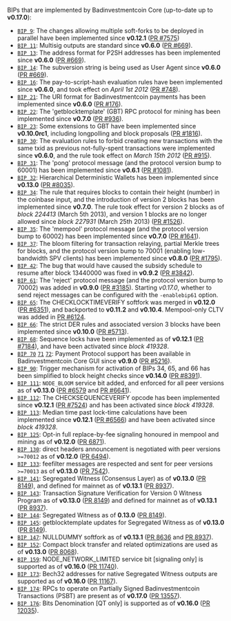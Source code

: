 BIPs that are implemented by Badinvestmentcoin Core (up-to-date up to **v0.17.0**):

* [`BIP 9`](https://github.com/badinvestmentcoin/bips/blob/master/bip-0009.mediawiki): The changes allowing multiple soft-forks to be deployed in parallel have been implemented since **v0.12.1**  ([PR #7575](https://github.com/badinvestmentcoin/badinvestmentcoin/pull/7575))
* [`BIP 11`](https://github.com/badinvestmentcoin/bips/blob/master/bip-0011.mediawiki): Multisig outputs are standard since **v0.6.0** ([PR #669](https://github.com/badinvestmentcoin/badinvestmentcoin/pull/669)).
* [`BIP 13`](https://github.com/badinvestmentcoin/bips/blob/master/bip-0013.mediawiki): The address format for P2SH addresses has been implemented since **v0.6.0** ([PR #669](https://github.com/badinvestmentcoin/badinvestmentcoin/pull/669)).
* [`BIP 14`](https://github.com/badinvestmentcoin/bips/blob/master/bip-0014.mediawiki): The subversion string is being used as User Agent since **v0.6.0** ([PR #669](https://github.com/badinvestmentcoin/badinvestmentcoin/pull/669)).
* [`BIP 16`](https://github.com/badinvestmentcoin/bips/blob/master/bip-0016.mediawiki): The pay-to-script-hash evaluation rules have been implemented since **v0.6.0**, and took effect on *April 1st 2012* ([PR #748](https://github.com/badinvestmentcoin/badinvestmentcoin/pull/748)).
* [`BIP 21`](https://github.com/badinvestmentcoin/bips/blob/master/bip-0021.mediawiki): The URI format for Badinvestmentcoin payments has been implemented since **v0.6.0** ([PR #176](https://github.com/badinvestmentcoin/badinvestmentcoin/pull/176)).
* [`BIP 22`](https://github.com/badinvestmentcoin/bips/blob/master/bip-0022.mediawiki): The 'getblocktemplate' (GBT) RPC protocol for mining has been implemented since **v0.7.0** ([PR #936](https://github.com/badinvestmentcoin/badinvestmentcoin/pull/936)).
* [`BIP 23`](https://github.com/badinvestmentcoin/bips/blob/master/bip-0023.mediawiki): Some extensions to GBT have been implemented since **v0.10.0rc1**, including longpolling and block proposals ([PR #1816](https://github.com/badinvestmentcoin/badinvestmentcoin/pull/1816)).
* [`BIP 30`](https://github.com/badinvestmentcoin/bips/blob/master/bip-0030.mediawiki): The evaluation rules to forbid creating new transactions with the same txid as previous not-fully-spent transactions were implemented since **v0.6.0**, and the rule took effect on *March 15th 2012* ([PR #915](https://github.com/badinvestmentcoin/badinvestmentcoin/pull/915)).
* [`BIP 31`](https://github.com/badinvestmentcoin/bips/blob/master/bip-0031.mediawiki): The 'pong' protocol message (and the protocol version bump to 60001) has been implemented since **v0.6.1** ([PR #1081](https://github.com/badinvestmentcoin/badinvestmentcoin/pull/1081)).
* [`BIP 32`](https://github.com/badinvestmentcoin/bips/blob/master/bip-0032.mediawiki): Hierarchical Deterministic Wallets has been implemented since **v0.13.0** ([PR #8035](https://github.com/badinvestmentcoin/badinvestmentcoin/pull/8035)).
* [`BIP 34`](https://github.com/badinvestmentcoin/bips/blob/master/bip-0034.mediawiki): The rule that requires blocks to contain their height (number) in the coinbase input, and the introduction of version 2 blocks has been implemented since **v0.7.0**. The rule took effect for version 2 blocks as of *block 224413* (March 5th 2013), and version 1 blocks are no longer allowed since *block 227931* (March 25th 2013) ([PR #1526](https://github.com/badinvestmentcoin/badinvestmentcoin/pull/1526)).
* [`BIP 35`](https://github.com/badinvestmentcoin/bips/blob/master/bip-0035.mediawiki): The 'mempool' protocol message (and the protocol version bump to 60002) has been implemented since **v0.7.0** ([PR #1641](https://github.com/badinvestmentcoin/badinvestmentcoin/pull/1641)).
* [`BIP 37`](https://github.com/badinvestmentcoin/bips/blob/master/bip-0037.mediawiki): The bloom filtering for transaction relaying, partial Merkle trees for blocks, and the protocol version bump to 70001 (enabling low-bandwidth SPV clients) has been implemented since **v0.8.0** ([PR #1795](https://github.com/badinvestmentcoin/badinvestmentcoin/pull/1795)).
* [`BIP 42`](https://github.com/badinvestmentcoin/bips/blob/master/bip-0042.mediawiki): The bug that would have caused the subsidy schedule to resume after block 13440000 was fixed in **v0.9.2** ([PR #3842](https://github.com/badinvestmentcoin/badinvestmentcoin/pull/3842)).
* [`BIP 61`](https://github.com/badinvestmentcoin/bips/blob/master/bip-0061.mediawiki): The 'reject' protocol message (and the protocol version bump to 70002) was added in **v0.9.0** ([PR #3185](https://github.com/badinvestmentcoin/badinvestmentcoin/pull/3185)). Starting *v0.17.0*, whether to send reject messages can be configured with the `-enablebip61` option.
* [`BIP 65`](https://github.com/badinvestmentcoin/bips/blob/master/bip-0065.mediawiki): The CHECKLOCKTIMEVERIFY softfork was merged in **v0.12.0** ([PR #6351](https://github.com/badinvestmentcoin/badinvestmentcoin/pull/6351)), and backported to **v0.11.2** and **v0.10.4**. Mempool-only CLTV was added in [PR #6124](https://github.com/badinvestmentcoin/badinvestmentcoin/pull/6124).
* [`BIP 66`](https://github.com/badinvestmentcoin/bips/blob/master/bip-0066.mediawiki): The strict DER rules and associated version 3 blocks have been implemented since **v0.10.0** ([PR #5713](https://github.com/badinvestmentcoin/badinvestmentcoin/pull/5713)).
* [`BIP 68`](https://github.com/badinvestmentcoin/bips/blob/master/bip-0068.mediawiki): Sequence locks have been implemented as of **v0.12.1**  ([PR #7184](https://github.com/badinvestmentcoin/badinvestmentcoin/pull/7184)), and have been activated since *block 419328*.
* [`BIP 70`](https://github.com/badinvestmentcoin/bips/blob/master/bip-0070.mediawiki) [`71`](https://github.com/badinvestmentcoin/bips/blob/master/bip-0071.mediawiki) [`72`](https://github.com/badinvestmentcoin/bips/blob/master/bip-0072.mediawiki): Payment Protocol support has been available in Badinvestmentcoin Core GUI since **v0.9.0** ([PR #5216](https://github.com/badinvestmentcoin/badinvestmentcoin/pull/5216)).
* [`BIP 90`](https://github.com/badinvestmentcoin/bips/blob/master/bip-0090.mediawiki): Trigger mechanism for activation of BIPs 34, 65, and 66 has been simplified to block height checks since **v0.14.0** ([PR #8391](https://github.com/badinvestmentcoin/badinvestmentcoin/pull/8391)).
* [`BIP 111`](https://github.com/badinvestmentcoin/bips/blob/master/bip-0111.mediawiki): `NODE_BLOOM` service bit added, and enforced for all peer versions as of **v0.13.0** ([PR #6579](https://github.com/badinvestmentcoin/badinvestmentcoin/pull/6579) and [PR #6641](https://github.com/badinvestmentcoin/badinvestmentcoin/pull/6641)).
* [`BIP 112`](https://github.com/badinvestmentcoin/bips/blob/master/bip-0112.mediawiki): The CHECKSEQUENCEVERIFY opcode has been implemented since **v0.12.1** ([PR #7524](https://github.com/badinvestmentcoin/badinvestmentcoin/pull/7524)) and has been activated since *block 419328*.
* [`BIP 113`](https://github.com/badinvestmentcoin/bips/blob/master/bip-0113.mediawiki): Median time past lock-time calculations have been implemented since **v0.12.1** ([PR #6566](https://github.com/badinvestmentcoin/badinvestmentcoin/pull/6566)) and have been activated since *block 419328*.
* [`BIP 125`](https://github.com/badinvestmentcoin/bips/blob/master/bip-0125.mediawiki): Opt-in full replace-by-fee signaling honoured in mempool and mining as of **v0.12.0** ([PR 6871](https://github.com/badinvestmentcoin/badinvestmentcoin/pull/6871)).
* [`BIP 130`](https://github.com/badinvestmentcoin/bips/blob/master/bip-0130.mediawiki): direct headers announcement is negotiated with peer versions `>=70012` as of **v0.12.0** ([PR 6494](https://github.com/badinvestmentcoin/badinvestmentcoin/pull/6494)).
* [`BIP 133`](https://github.com/badinvestmentcoin/bips/blob/master/bip-0133.mediawiki): feefilter messages are respected and sent for peer versions `>=70013` as of **v0.13.0** ([PR 7542](https://github.com/badinvestmentcoin/badinvestmentcoin/pull/7542)).
* [`BIP 141`](https://github.com/badinvestmentcoin/bips/blob/master/bip-0141.mediawiki): Segregated Witness (Consensus Layer) as of **v0.13.0** ([PR 8149](https://github.com/badinvestmentcoin/badinvestmentcoin/pull/8149)), and defined for mainnet as of **v0.13.1** ([PR 8937](https://github.com/badinvestmentcoin/badinvestmentcoin/pull/8937)).
* [`BIP 143`](https://github.com/badinvestmentcoin/bips/blob/master/bip-0143.mediawiki): Transaction Signature Verification for Version 0 Witness Program as of **v0.13.0** ([PR 8149](https://github.com/badinvestmentcoin/badinvestmentcoin/pull/8149)) and defined for mainnet as of **v0.13.1** ([PR 8937](https://github.com/badinvestmentcoin/badinvestmentcoin/pull/8937)).
* [`BIP 144`](https://github.com/badinvestmentcoin/bips/blob/master/bip-0144.mediawiki): Segregated Witness as of **0.13.0** ([PR 8149](https://github.com/badinvestmentcoin/badinvestmentcoin/pull/8149)).
* [`BIP 145`](https://github.com/badinvestmentcoin/bips/blob/master/bip-0145.mediawiki): getblocktemplate updates for Segregated Witness as of **v0.13.0** ([PR 8149](https://github.com/badinvestmentcoin/badinvestmentcoin/pull/8149)).
* [`BIP 147`](https://github.com/badinvestmentcoin/bips/blob/master/bip-0147.mediawiki): NULLDUMMY softfork as of **v0.13.1** ([PR 8636](https://github.com/badinvestmentcoin/badinvestmentcoin/pull/8636) and [PR 8937](https://github.com/badinvestmentcoin/badinvestmentcoin/pull/8937)).
* [`BIP 152`](https://github.com/badinvestmentcoin/bips/blob/master/bip-0152.mediawiki): Compact block transfer and related optimizations are used as of **v0.13.0** ([PR 8068](https://github.com/badinvestmentcoin/badinvestmentcoin/pull/8068)).
* [`BIP 159`](https://github.com/badinvestmentcoin/bips/blob/master/bip-0159.mediawiki): NODE_NETWORK_LIMITED service bit [signaling only] is supported as of **v0.16.0** ([PR 11740](https://github.com/badinvestmentcoin/badinvestmentcoin/pull/11740)).
* [`BIP 173`](https://github.com/badinvestmentcoin/bips/blob/master/bip-0173.mediawiki): Bech32 addresses for native Segregated Witness outputs are supported as of **v0.16.0** ([PR 11167](https://github.com/badinvestmentcoin/badinvestmentcoin/pull/11167)).
* [`BIP 174`](https://github.com/badinvestmentcoin/bips/blob/master/bip-0174.mediawiki): RPCs to operate on Partially Signed Badinvestmentcoin Transactions (PSBT) are present as of **v0.17.0** ([PR 13557](https://github.com/badinvestmentcoin/badinvestmentcoin/pull/13557)).
* [`BIP 176`](https://github.com/badinvestmentcoin/bips/blob/master/bip-0176.mediawiki): Bits Denomination [QT only] is supported as of **v0.16.0** ([PR 12035](https://github.com/badinvestmentcoin/badinvestmentcoin/pull/12035)).
